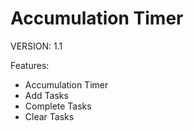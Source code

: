 # Accumulation Timer
VERSION: 1.1

Features:
- Accumulation Timer
- Add Tasks
- Complete Tasks
- Clear Tasks
